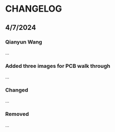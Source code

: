 # CHANGELOG

## 4/7/2024
### Qianyun Wang
...

### Added three images for PCB walk through
...

### Changed
...

### Removed
...